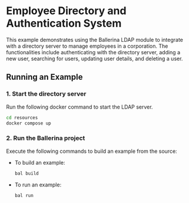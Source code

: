 # Employee Directory and Authentication System

This example demonstrates using the Ballerina LDAP module to integrate with a directory server to manage employees in a corporation. The functionalities include authenticating with the directory server, adding a new user, searching for users, updating user details, and deleting a user.

## Running an Example

### 1. Start the directory server

Run the following docker command to start the LDAP server.

```sh
cd resources
docker compose up
```

### 2. Run the Ballerina project

Execute the following commands to build an example from the source:

* To build an example:

    ```bash
    bal build
    ```

* To run an example:

    ```bash
    bal run
    ```
